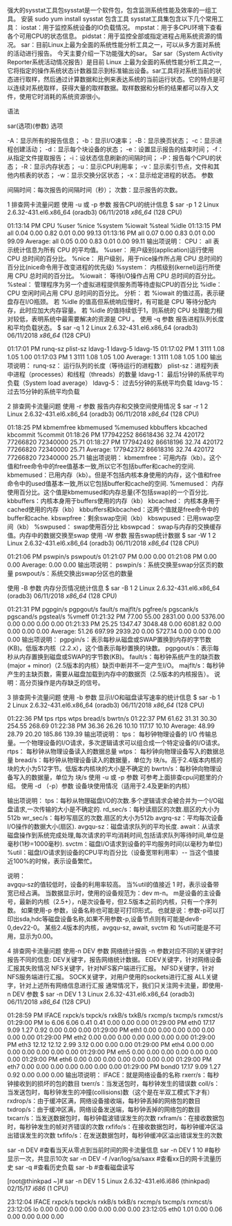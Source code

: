 强大的sysstat工具包sysstat是一个软件包，包含监测系统性能及效率的一组工具。
安装 
sudo yum install sysstat
包含工具
sysstat工具集包含以下几个常用工具：
iostat：用于监控系统设备的IO负载情况。
mpstat：用于多CPU环境下查看各个可用CPU的状态信息。
pidstat：用于监控全部或指定进程占用系统资源的情况。
sar：目前Linux上最为全面的系统性能分析工具之一，可以从多方面对系统的活动进行报告。
今天主要介绍一下功能强大的sar。
Sar
sar（System Activity Reporter系统活动情况报告）是目前 Linux 上最为全面的系统性能分析工具之一,它将指定的操作系统状态计数器显示到标准输出设备。sar工具将对系统当前的状态进行取样，然后通过计算数据和比例来表达系统的当前运行状态。它的特点是可以连续对系统取样，获得大量的取样数据。取样数据和分析的结果都可以存入文件，使用它时消耗的系统资源很小。

语法
 
sar(选项)(参数)
选项
 
-A：显示所有的报告信息；
-b：显示I/O速率；
-B：显示换页状态；
-c：显示进程创建活动；
-d：显示每个块设备的状态；
-e：设置显示报告的结束时间；
-f：从指定文件提取报告；
-i：设状态信息刷新的间隔时间；
-P：报告每个CPU的状态；
-R：显示内存状态；
-u：显示CPU利用率；
-v：显示索引节点，文件和其他内核表的状态；
-w：显示交换分区状态；
-x：显示给定进程的状态。
参数
 
间隔时间：每次报告的间隔时间（秒）；
次数：显示报告的次数。
 
1 排查网卡流量问题
使用 -u 或 -p 参数 
报告CPU的统计信息
$ sar -p 1 2
Linux 2.6.32-431.el6.x86_64 (oradb3)     06/11/2018     _x86_64_ (128 CPU)
 
01:13:14 PM     CPU     %user     %nice   %system   %iowait    %steal     %idle
01:13:15 PM     all      0.04      0.00      0.82      0.01      0.00     99.13
01:13:16 PM     all      0.07      0.00      0.83      0.01      0.00     99.09
Average:        all      0.05      0.00      0.83      0.01      0.00     99.11
输出项说明：
CPU：      all 表示统计信息为所有 CPU 的平均值。
%user：    用户级别(application)运行使用CPU 总时间的百分比。
%nice：    用户级别，用于nice操作所占用 CPU 总时间的百分比(nice命令用于改变进程的优先级)
%system：  内核级别(kernel)运行所使用 CPU 总时间的百分比。
%iowait：  等待I/O操作占用 CPU 总时间的百分比。
%steal：   管理程序为另一个虚拟进程提供服务而等待虚拟CPU的百分比
%idle：    CPU 空闲时间占用 CPU 总时间的百分比。
分析：
若 %iowait 的值过高，表示硬盘存在I/O瓶颈。
若 %idle 的值高但系统响应慢时，有可能是 CPU 等待分配内存，此时应加大内存容量。
若 %idle 的值持续低于1，则系统的 CPU 处理能力相对较低，表明系统中最需要解决的资源是 CPU 。
使用 -q 参数 
报告进程队列长度和平均负载状态。
$ sar -q 1 2
Linux 2.6.32-431.el6.x86_64 (oradb3)     06/11/2018     _x86_64_ (128 CPU)
 
01:17:01 PM   runq-sz  plist-sz   ldavg-1   ldavg-5  ldavg-15
01:17:02 PM         1      3111      1.08      1.05      1.00
01:17:03 PM         1      3111      1.08      1.05      1.00
Average:            1      3111      1.08      1.05      1.00
输出项说明：
runq-sz： 运行队列的长度（等待运行的进程数）
plist-sz：进程列表中进程（processes）和线程（threads）的数量
ldavg-1： 最后1分钟的系统平均负载（System load average）
ldavg-5： 过去5分钟的系统平均负载
ldavg-15：过去15分钟的系统平均负载

2 排查网卡流量问题
使用 -r  参数
报告内存和交换空间使用情况
$ sar -r 1 2
Linux 2.6.32-431.el6.x86_64 (oradb3) 06/11/2018     _x86_64_     (128 CPU)
 
01:18:25 PM kbmemfree kbmemused  %memused kbbuffers  kbcached  kbcommit   %commit
01:18:26 PM 177942252  86618436     32.74    420172  77266820  72340000     25.71
01:18:27 PM 177942492  86618196     32.74    420172  77266820  72340000     25.71
Average:    177942372  86618316     32.74    420172  77266820  72340000     25.71
输出项说明：
kbmemfree：可用内存（kb）。这个值和free命令中的free值基本一致,所以它不包括buffer和cache的空间.
kbmemused：已用内存（kb）。但是不包括内核本身使用的内存，这个值和free命令中的used值基本一致,所以它包括buffer和cache的空间.
%memused： 内存使用百分比。这个值是kbmemused和内存总量(不包括swap)的一个百分比.
kbbuffers：内核本身用于buffers使用的内存（kb）
kbcached： 内核本身用于cached使用的内存（kb）
kbbuffers和kbcached：这两个值就是free命令中的buffer和cache.
kbswpfree：剩余swap空间（kb）
kbswpused：已用swap空间（kb）
%swpused： swap使用百分比
kbswpcad： swap与内存的交换缓存值。内存中的数据交换至swap
使用 -W 参数
报告swap统计数据
$ sar -W 1 2
Linux 2.6.32-431.el6.x86_64 (oradb3)     06/11/2018     _x86_64_ (128 CPU)
 
01:21:06 PM  pswpin/s pswpout/s
01:21:07 PM      0.00      0.00
01:21:08 PM      0.00      0.00
Average:         0.00      0.00
输出项说明：
pswpin/s：系统交换至swap分区页的数量
pswpout/s：系统交换出swap分区也的数量

使用 -B 参数
内存分页情况统计信息
$ sar -B 1 2
Linux 2.6.32-431.el6.x86_64 (oradb3)     06/11/2018 _x86_64_     (128 CPU)
 
01:21:31 PM  pgpgin/s pgpgout/s   fault/s  majflt/s  pgfree/s pgscank/s pgscand/s pgsteal/s    %vmeff
01:21:32 PM     77.00     55.00   2831.00      0.00   5376.00      0.00      0.00      0.00      0.00
01:21:33 PM     25.25   1347.47   3048.48      0.00   6081.82      0.00      0.00      0.00      0.00
Average:        51.26    697.99   2939.20      0.00   5727.14      0.00      0.00      0.00      0.00
输出项说明：
pgpgin/s：表示每秒从磁盘或SWAP置换到内存的字节数(KB)。低版本内核（2.2.x），这个值表示每秒置换的块数。
pgpgout/s：表示每秒从内存置换到磁盘或SWAP的字节数(KB)。
fault/s：每秒钟系统产生的缺页数(major + minor)（2.5版本的内核）缺页中断并不一定产生I/O。
majflt/s：每秒钟产生的主缺页数，需要从磁盘加载到内存中的数据页（2.5版本的内核报告）。
说明：高分页操作是内存缺乏的信号。
 

 3 排查网卡流量问题
使用 -b 参数
 显示I/O和磁盘读写速率的统计信息
$ sar -b 1 2
Linux 2.6.32-431.el6.x86_64 (oradb3)     06/11/2018     _x86_64_ (128 CPU)
 
01:22:36 PM       tps      rtps      wtps   bread/s   bwrtn/s
01:22:37 PM     61.62     31.31     30.30    254.55    268.69
01:22:38 PM     36.36     26.26     10.10    117.17     10.10
Average:        48.99     28.79     20.20    185.86    139.39
输出项说明：
tps：    每秒钟物理设备的 I/O 传输总量。一个物理设备的I/O请求，多次逻辑请求可以组合成一个特定设备的I/O请求。
rtps：    每秒钟从物理设备读入的数据总量
wtps：   每秒钟向物理设备写入的数据总量
bread/s：每秒钟从物理设备读入的数据量，单位为 块/s。高于2.4版本内核的块的大小为512字节。低版本内核块的大小是不确定的
bwrtn/s：每秒钟向物理设备写入的数据量，单位为 块/s
使用 -u 或 -p 参数
可参考上面排查cpu问题里的介绍。
 使用 -d （-p）参数
设备块使用情况（适用于2.4及更新的内核）
 
输出项说明：
tps：每秒从物理磁盘I/O的次数.多个逻辑请求会被合并为一个I/O磁盘请求,一次传输的大小是不确定的.
rd_sec/s：每秒读扇区的次数.扇区的大小为512b
wr_sec/s：每秒写扇区的次数.扇区的大小为512b
avgrq-sz：平均每次设备I/O操作的数据大小(扇区).
avgqu-sz：磁盘请求队列的平均长度.
await：从请求磁盘操作到系统完成处理,每次请求的平均消耗时间,包括请求队列等待时间,单位是毫秒(1秒=1000毫秒).
svctm：磁盘I/O请求到设备的平均服务时间(以毫秒为单位)
%util：磁盘I/O请求到设备的CPU平均百分比（设备宽带利用率）--  当这个值接近100%的时候，表示设备繁忙。

说明：       
 avgqu-sz的值较低时，设备的利用率较高。
当%util的值接近 1 时，表示设备带宽已经占满。
当数据显示时，使用的设备规范为：dev m-n。
m是设备的主设备号，最新的内核（2.5+），n是次设备号，但2.5版本之前的内核，只有一个序列数。
如果使用-p 参数，设备名称也可能是可打印形式。
也就是说：参数-p可以打印出sda,hdc等磁盘设备名称,如果不用参数-p,设备节点则有可能是dev8-0,dev22-0。
某些2.4版本的内核，avgqu-sz, await, svctm 和 %uti可能是不可用，显示为0.00。
 
4 排查网卡流量问题
使用-n DEV 参数
网络统计报告
-n 参数对应不同的关键字时报告不同的信息:
    DEV关键字，报告网络统计数据。
    EDEV关键字，针对网络设备汇报其失败情况
    NFS关键字，针对NFS客户端进行汇报。 
    NFSD关键字，针对NFS服务端进行汇报。 
    SOCK关键字，对用户使用的sockets进行汇报 
    ALL关键字，针对上述所有网络信息进行汇报
通常情况下，我们只关注网卡流量，即使用-n DEV 参数
$ sar -n DEV 1 3
Linux 2.6.32-431.el6.x86_64 (oradb3)     06/11/2018 _x86_64_     (128 CPU)
 
01:28:59 PM     IFACE   rxpck/s   txpck/s    rxkB/s    txkB/s   rxcmp/s   txcmp/s  rxmcst/s
01:29:00 PM        lo      6.06      6.06      0.41      0.41      0.00      0.00      0.00
01:29:00 PM      eth0     17.17      9.09      1.27      0.92      0.00      0.00      0.00
01:29:00 PM      eth1      0.00      0.00      0.00      0.00      0.00      0.00      0.00
01:29:00 PM      eth2      0.00      0.00      0.00      0.00      0.00      0.00      0.00
01:29:00 PM      eth3     12.12     12.12      2.99      3.12      0.00      0.00      0.00
01:29:00 PM      eth4      0.00      0.00      0.00      0.00      0.00      0.00      0.00
01:29:00 PM      eth5      0.00      0.00      0.00      0.00      0.00      0.00      0.00
01:29:00 PM      eth6      0.00      0.00      0.00      0.00      0.00      0.00      0.00
01:29:00 PM      eth7      0.00      0.00      0.00      0.00      0.00      0.00      0.00
01:29:00 PM     bond0     17.17      9.09      1.27      0.92      0.00      0.00      0.00
输出项说明：
IFACE：就是网络设备的名称
rxerr/s：每秒钟接收到的损坏的包的数目
txerr/s：当发送包时，每秒钟发生的错误数
coll/s：当发送包时，每秒钟发生的冲撞(collisions)数（这个是在半双工模式下才有）
rxdrop/s：由于缓冲区满，网络设备接收端，每秒钟丢掉的网络包的数目
txdrop/s：由于缓冲区满，网络设备发送端，每秒钟丢掉的网络包的数目
txcarr/s：当发送数据包时，每秒钟载波错误发生的次数
rxfram/s：在接收数据包时，每秒钟发生的帧对齐错误的次数
rxfifo/s：在接收数据包时，每秒钟缓冲区溢出错误发生的次数
txfifo/s：在发送数据包时，每秒钟缓冲区溢出错误发生的次数
 
 
sar -n DEV #查看当天从零点到当前时间的网卡流量信息
sar -n DEV 1 10 #每秒显示一次，共显示10次
sar -n DEV -f /var/log/sa/saxx #查看xx日的网卡流量历史
sar -q #查看历史负载
sar -b #查看磁盘读写
 
[root@thinkpad ~]# sar -n DEV 1 5
Linux 2.6.32-431.el6.i686 (thinkpad) 02/15/17 _i686_ (1 CPU)
 
23:12:04 IFACE rxpck/s txpck/s rxkB/s txkB/s rxcmp/s txcmp/s rxmcst/s
23:12:05 lo 0.00 0.00 0.00 0.00 0.00 0.00 0.00
23:12:05 eth0 1.01 0.00 0.06 0.00 0.00 0.00 0.00